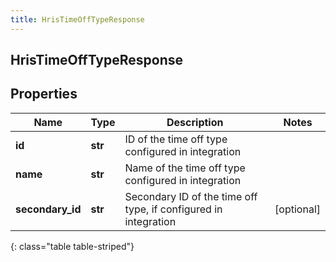 ```yaml
---
title: HrisTimeOffTypeResponse
---
```

## HrisTimeOffTypeResponse

## Properties

|Name | Type | Description | Notes|
|------------ | ------------- | ------------- | -------------|
| **id** | **str** | ID of the time off type configured in integration | |
| **name** | **str** | Name of the time off type configured in integration | |
| **secondary_id** | **str** | Secondary ID of the time off type, if configured in integration | [optional] |
{: class="table table-striped"}


